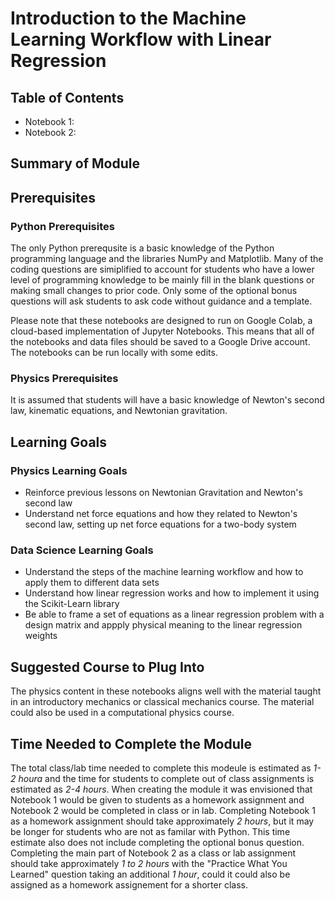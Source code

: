 # Introduction to the Machine Learning Workflow with Linear Regression

## Table of Contents
* Notebook 1: 
* Notebook 2:

## Summary of Module

## Prerequisites

### Python Prerequisites
The only Python prerequsite is a basic knowledge of the Python programming language and the libraries NumPy and Matplotlib.  Many of the coding questions are simiplified to account for students who have a lower level of programming knowledge to be mainly fill in the blank questions or making small changes to prior code.  Only some of the optional bonus questions will ask students to ask code without guidance and a template.

Please note that these notebooks are designed to run on Google Colab, a cloud-based implementation of Jupyter Notebooks.  This means that all of the notebooks and data files should be saved to a Google Drive account.  The notebooks can be run locally with some edits.

### Physics Prerequisites
It is assumed that students will have a basic knowledge of Newton's second law, kinematic equations, and Newtonian gravitation.

## Learning Goals

### Physics Learning Goals
 * Reinforce previous lessons on Newtonian Gravitation and Newton's second law
 * Understand net force equations and how they related to Newton's second law, setting up net force equations for a two-body system

### Data Science Learning Goals
* Understand the steps of the machine learning workflow and how to apply them to different data sets
* Understand how linear regression works and how to implement it using the Scikit-Learn library
* Be able to frame a set of equations as a linear regression problem with a design matrix and appply physical meaning to the linear regression weights

## Suggested Course to Plug Into
The physics content in these notebooks aligns well with the material taught in an introductory mechanics or classical mechanics course.  The material could also be used in a computational physics course.

## Time Needed to Complete the Module
The total class/lab time needed to complete this modeule is estimated as _1-2 houra_ and the time for students to complete out of class assignments is estimated as _2-4 hours_. When creating the module it was envisioned that Notebook 1 would be given to students as a homework assignment and Notebook 2 would be completed in class or in lab.  Completing Notebook 1 as a homework assignment should take approximately _2 hours_, but it may be longer for students who are not as familar with Python.  This time estimate also does not include completing the optional bonus question. Completing the main part of Notebook 2 as a class or lab assignment should take approximately _1 to 2 hours_ with the "Practice What You Learned" question taking an additional _1 hour_, could it could also be assigned as a homework assignement for a shorter class.  
